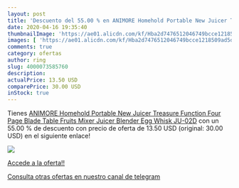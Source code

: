 ```yaml
---
layout: post
title: 'Descuento del 55.00 % en ANIMORE Homehold Portable New Juicer Tre'
date: 2020-04-16 19:35:40
thumbnailImage: 'https://ae01.alicdn.com/kf/Hba2d7476512046749bcce1218509ad5dm/ANIMORE-Homehold-Portable-New-Juicer-Treasure-Function-Four-Page-Blade-Table-Fruits-Mixer-Juicer-Blender-Egg.jpg_350x350._SL200_.jpg'
images: [ 'https://ae01.alicdn.com/kf/Hba2d7476512046749bcce1218509ad5dm/ANIMORE-Homehold-Portable-New-Juicer-Treasure-Function-Four-Page-Blade-Table-Fruits-Mixer-Juicer-Blender-Egg.jpg_350x350._SL200_.jpg' ]
comments: true
category: ofertas
author: ring
slug: 4000073585760
description:
actualPrice: 13.50 USD
comparePrice: 30.00 USD
inStock: true
---
```


Tienes [ANIMORE Homehold Portable New Juicer Treasure Function Four Page Blade Table Fruits Mixer Juicer Blender Egg Whisk JU-02D](https://www.amazon.com/dp/4000073585760/?tag=redken08-20) con un 55.00 % de descuento con precio de oferta de 13.50 USD (original: 30.00 USD) en el siguiente enlace!

[![](https://ae01.alicdn.com/kf/Hba2d7476512046749bcce1218509ad5dm/ANIMORE-Homehold-Portable-New-Juicer-Treasure-Function-Four-Page-Blade-Table-Fruits-Mixer-Juicer-Blender-Egg.jpg_350x350._SL200_.jpg)](https://www.amazon.com/dp/4000073585760/?tag=redken08-20)

[Accede a la oferta!!](https://www.amazon.com/dp/4000073585760/?tag=redken08-20)

[Consulta otras ofertas en nuestro canal de telegram](https://t.me/s/ofertas25)
